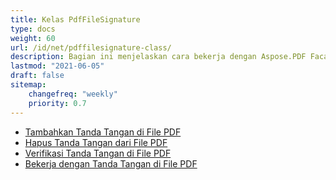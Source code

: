 ```yaml
---
title: Kelas PdfFileSignature
type: docs
weight: 60
url: /id/net/pdffilesignature-class/
description: Bagian ini menjelaskan cara bekerja dengan Aspose.PDF Facades menggunakan kelas PdfFileSignature.
lastmod: "2021-06-05"
draft: false
sitemap:
    changefreq: "weekly"
    priority: 0.7
---
```


- [Tambahkan Tanda Tangan di File PDF](/pdf/id/net/add-signature-in-pdf/)
- [Hapus Tanda Tangan dari File PDF](/pdf/id/net/remove-signature-from-pdf/)
- [Verifikasi Tanda Tangan di File PDF](/pdf/id/net/verify-signature-in-pdf/)
- [Bekerja dengan Tanda Tangan di File PDF](/pdf/id/net/add-signature-in-pdf/)